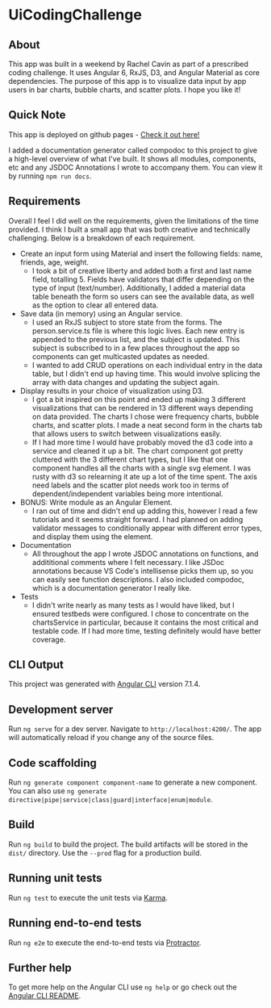 
# UiCodingChallenge

## About
This app was built in a weekend by Rachel Cavin as part of a prescribed coding challenge. It uses Angular 6, RxJS, D3, and Angular Material as core dependencies. The purpose of this app is to visualize data input by app users in bar charts, bubble charts, and scatter plots. I hope you like it!

## Quick Note
This app is deployed on github pages - [Check it out here!](https://rmcavin.github.io/ui-coding-challenge/data)

I added a documentation generator called compodoc to this project to give a high-level overview of what I've built. It shows all modules, components, etc and any JSDOC Annotations I wrote to accompany them. You can view it by running `npm run docs`.

## Requirements
Overall I feel I did well on the requirements, given the limitations of the time provided. I think I built a small app that was both creative and technically challenging. Below is a breakdown of each requirement.
* Create an input form using Material and insert the following fields: name, friends, age, weight.
  * I took a bit of creative liberty and added both a first and last name field, totalling 5. Fields have validators that differ depending on the type of input (text/number). Additionally, I added a material data table beneath the form so users can see the available data, as well as the option to clear all entered data. 
* Save data (in memory) using an Angular service.
  * I used an RxJS subject to store state from the forms. The person.service.ts file is where this logic lives. Each new entry is appended to the previous list, and the subject is updated. This subject is subscribed to in a few places throughout the app so components can get multicasted updates as needed.
  * I wanted to add CRUD operations on each individual entry in the data table, but I didn't end up having time. This would involve splicing the array with data changes and updating the subject again.
* Display results in your choice of visualization using D3.
  * I got a bit inspired on this point and ended up making 3 different visualizations that can be rendered in 13 different ways depending on data provided. The charts I chose were frequency charts, bubble charts, and scatter plots. I made a neat second form in the charts tab that allows users to switch between visualizations easily.
  * If I had more time I would have probably moved the d3 code into a service and cleaned it up a bit. The chart component got pretty cluttered with the 3 different chart types, but I like that one component handles all the charts with a single svg element. I was rusty with d3 so relearning it ate up a lot of the time spent. The axis need labels and the scatter plot needs work too in terms of dependent/independent variables being more intentional.
* BONUS: Write module as an Angular Element.
  * I ran out of time and didn't end up adding this, however I read a few tutorials and it seems straight forward. I had planned on adding validator messages to conditionally appear with different error types, and display them using the element.
* Documentation
  * All throughout the app I wrote JSDOC annotations on functions, and addititional comments where I felt necessary. I like JSDoc annotations because VS Code's intellisense picks them up, so you can easily see function descriptions. I also included compodoc, which is a documentation generator I really like.
* Tests
  * I didn't write nearly as many tests as I would have liked, but I ensured testbeds were configured. I chose to concentrate on the chartsService in particular, because it contains the most critical and testable code. If I had more time, testing definitely would have better coverage.


## CLI Output

This project was generated with [Angular CLI](https://github.com/angular/angular-cli) version 7.1.4.

## Development server

Run `ng serve` for a dev server. Navigate to `http://localhost:4200/`. The app will automatically reload if you change any of the source files.

## Code scaffolding

Run `ng generate component component-name` to generate a new component. You can also use `ng generate directive|pipe|service|class|guard|interface|enum|module`.

## Build

Run `ng build` to build the project. The build artifacts will be stored in the `dist/` directory. Use the `--prod` flag for a production build.

## Running unit tests

Run `ng test` to execute the unit tests via [Karma](https://karma-runner.github.io).

## Running end-to-end tests

Run `ng e2e` to execute the end-to-end tests via [Protractor](http://www.protractortest.org/).

## Further help

To get more help on the Angular CLI use `ng help` or go check out the [Angular CLI README](https://github.com/angular/angular-cli/blob/master/README.md).
